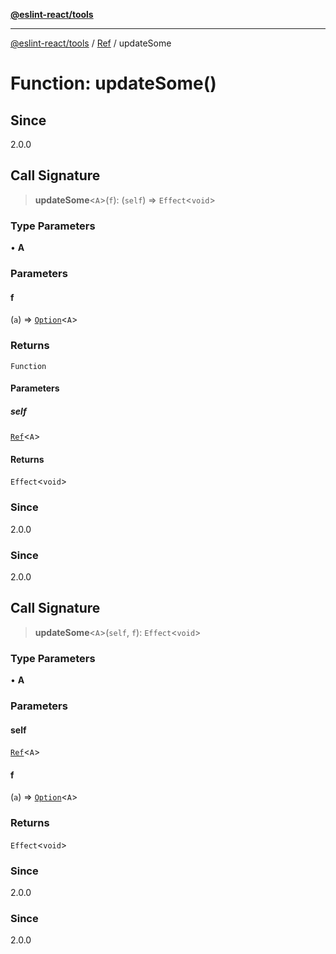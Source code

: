 [**@eslint-react/tools**](../../../README.md)

***

[@eslint-react/tools](../../../README.md) / [Ref](../README.md) / updateSome

# Function: updateSome()

## Since

2.0.0

## Call Signature

> **updateSome**\<`A`\>(`f`): (`self`) => `Effect`\<`void`\>

### Type Parameters

• **A**

### Parameters

#### f

(`a`) => [`Option`](../../../Option.js/type-aliases/Option.md)\<`A`\>

### Returns

`Function`

#### Parameters

##### self

[`Ref`](../interfaces/Ref.md)\<`A`\>

#### Returns

`Effect`\<`void`\>

### Since

2.0.0

### Since

2.0.0

## Call Signature

> **updateSome**\<`A`\>(`self`, `f`): `Effect`\<`void`\>

### Type Parameters

• **A**

### Parameters

#### self

[`Ref`](../interfaces/Ref.md)\<`A`\>

#### f

(`a`) => [`Option`](../../../Option.js/type-aliases/Option.md)\<`A`\>

### Returns

`Effect`\<`void`\>

### Since

2.0.0

### Since

2.0.0
